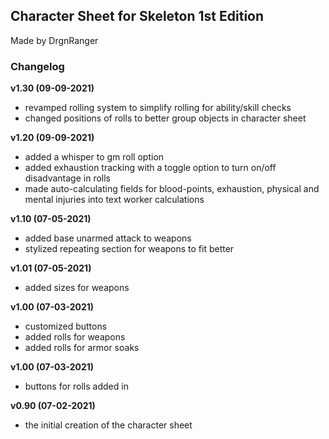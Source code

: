 ## Character Sheet for Skeleton 1st Edition 
Made by DrgnRanger

### Changelog
**v1.30 (09-09-2021)**
* revamped rolling system to simplify rolling for ability/skill checks
* changed positions of rolls to better group objects in character sheet

**v1.20 (09-09-2021)**
* added a whisper to gm roll option
* added exhaustion tracking with a toggle option to turn on/off disadvantage in rolls
* made auto-calculating fields for blood-points, exhaustion, physical and mental injuries into text worker calculations

**v1.10 (07-05-2021)**
* added base unarmed attack to weapons
* stylized repeating section for weapons to fit better

**v1.01 (07-05-2021)**
* added sizes for weapons

**v1.00 (07-03-2021)**
* customized buttons
* added rolls for weapons
* added rolls for armor soaks

**v1.00 (07-03-2021)**
* buttons for rolls added in

**v0.90 (07-02-2021)**
* the initial creation of the character sheet
